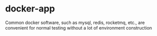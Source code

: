# docker-app
Common docker software, such as mysql, redis, rocketmq, etc., are convenient for normal testing without a lot of environment construction
